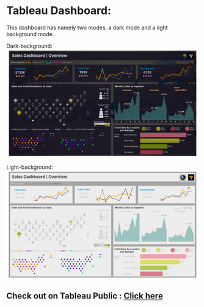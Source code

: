 # Tableau Dashboard:
This dashboard has namely two modes, a dark mode and a light background mode.

Dark-background: 
<br>![Dark-background](images/SalesDashboard(DarkBackground).png)

Light-background: 
<br>![Light-background](images/SalesDashboard(LIghtBackground).png)

## Check out on Tableau Public : [Click here](https://public.tableau.com/views/SalesDashboardPractice_16986189196790/Dashboard1?:language=en-US&:display_count=n&:origin=viz_share_link)
